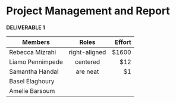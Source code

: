 # Project Management and Report


**DELIVERABLE 1**

| Members            | Roles         | Effort       |
| ------------------ |:-------------:| ------------:|
| Rebecca Mizrahi    | right-aligned | $1600        |
| Liamo Pennimpede   | centered      |   $12        |
| Samantha Handal    | are neat      |    $1        |
| Basel Elaghoury    |               |              |
| Amelie Barsoum     |               |              |

